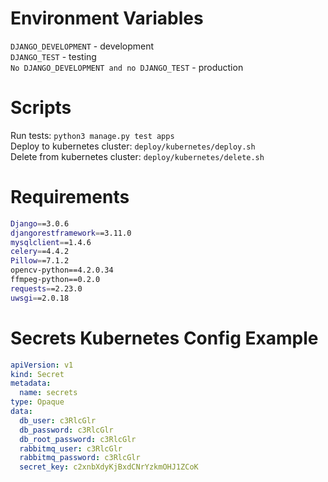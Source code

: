 Environment Variables
======
`DJANGO_DEVELOPMENT` - development  
`DJANGO_TEST` - testing  
`No DJANGO_DEVELOPMENT and no DJANGO_TEST` - production

Scripts
======
Run tests: `python3 manage.py test apps`  
Deploy to kubernetes cluster: `deploy/kubernetes/deploy.sh`  
Delete from kubernetes cluster: `deploy/kubernetes/delete.sh`

Requirements
======
```bash
Django==3.0.6
djangorestframework==3.11.0
mysqlclient==1.4.6
celery==4.4.2
Pillow==7.1.2
opencv-python==4.2.0.34
ffmpeg-python==0.2.0
requests==2.23.0
uwsgi==2.0.18
```

Secrets Kubernetes Config Example
======
```yaml
apiVersion: v1
kind: Secret
metadata:
  name: secrets
type: Opaque
data:
  db_user: c3RlcGlr
  db_password: c3RlcGlr
  db_root_password: c3RlcGlr
  rabbitmq_user: c3RlcGlr
  rabbitmq_password: c3RlcGlr
  secret_key: c2xnbXdyKjBxdCNrYzkmOHJ1ZCoK
```
